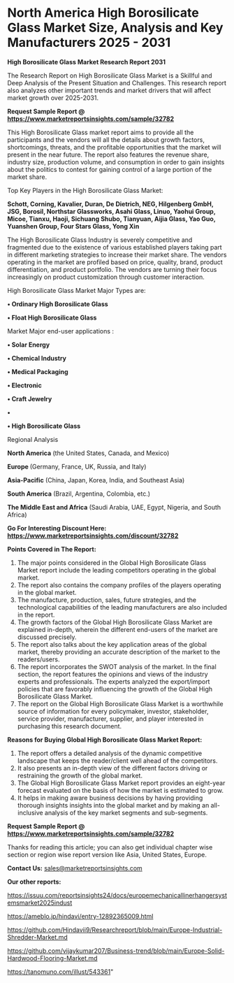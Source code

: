 # North America High Borosilicate Glass Market Size, Analysis and Key Manufacturers 2025 - 2031

<strong>High Borosilicate Glass Market Research Report 2031</strong>

The Research Report on High Borosilicate Glass Market is a Skillful and Deep Analysis of the Present Situation and Challenges. This research report also analyzes other important trends and market drivers that will affect market growth over 2025-2031.

<strong>Request Sample Report @ <a href=https://www.marketreportsinsights.com/sample/32782>https://www.marketreportsinsights.com/sample/32782</a></strong>

This High Borosilicate Glass market report aims to provide all the participants and the vendors will all the details about growth factors, shortcomings, threats, and the profitable opportunities that the market will present in the near future. The report also features the revenue share, industry size, production volume, and consumption in order to gain insights about the politics to contest for gaining control of a large portion of the market share.

Top Key Players in the High Borosilicate Glass Market:

<strong>Schott, Corning, Kavalier, Duran, De Dietrich, NEG, Hilgenberg GmbH, JSG, Borosil, Northstar Glassworks, Asahi Glass, Linuo, Yaohui Group, Micoe, Tianxu, Haoji, Sichuang Shubo, Tianyuan, Aijia Glass, Yao Guo, Yuanshen Group, Four Stars Glass, Yong Xin</strong>

The High Borosilicate Glass Industry is severely competitive and fragmented due to the existence of various established players taking part in different marketing strategies to increase their market share. The vendors operating in the market are profiled based on price, quality, brand, product differentiation, and product portfolio. The vendors are turning their focus increasingly on product customization through customer interaction.

High Borosilicate Glass Market Major Types are:

<strong>•  Ordinary High Borosilicate Glass

•  Float High Borosilicate Glass</strong>

Market Major end-user applications :

<strong>•  Solar Energy

•  Chemical Industry

•  Medical Packaging

•  Electronic

•  Craft Jewelry

•  

•  High Borosilicate Glass</strong>

Regional Analysis

</u><strong><b>North America</b></strong> (the United States, Canada, and Mexico)

<strong><b>Europe </b></strong>(Germany, France, UK, Russia, and Italy)

<strong><b>Asia-Pacific</b></strong> (China, Japan, Korea, India, and Southeast Asia)

<strong><b>South America</b></strong> (Brazil, Argentina, Colombia, etc.)

<strong><b>The Middle East and Africa</b></strong> (Saudi Arabia, UAE, Egypt, Nigeria, and South Africa)

<strong>Go For Interesting Discount Here: <a href=https://www.marketreportsinsights.com/discount/32782>https://www.marketreportsinsights.com/discount/32782</a></strong>

<strong>Points Covered in The Report:</strong>
<ol>
  <li>The major points considered in the Global High Borosilicate Glass Market report include the leading competitors operating in the global market.</li>
  <li>The report also contains the company profiles of the players operating in the global market.</li>
  <li>The manufacture, production, sales, future strategies, and the technological capabilities of the leading manufacturers are also included in the report.</li>
  <li>The growth factors of the Global High Borosilicate Glass Market are explained in-depth, wherein the different end-users of the market are discussed precisely.</li>
  <li>The report also talks about the key application areas of the global market, thereby providing an accurate description of the market to the readers/users.</li>
  <li>The report incorporates the SWOT analysis of the market. In the final section, the report features the opinions and views of the industry experts and professionals. The experts analyzed the export/import policies that are favorably influencing the growth of the Global High Borosilicate Glass Market.</li>
  <li>The report on the Global High Borosilicate Glass Market is a worthwhile source of information for every policymaker, investor, stakeholder, service provider, manufacturer, supplier, and player interested in purchasing this research document.</li>
</ol>
<strong>Reasons for Buying Global High Borosilicate Glass Market Report:</strong>

<ol>
  <li>The report offers a detailed analysis of the dynamic competitive landscape that keeps the reader/client well ahead of the competitors.</li>
  <li>It also presents an in-depth view of the different factors driving or restraining the growth of the global market.</li>
  <li>The Global High Borosilicate Glass Market report provides an eight-year forecast evaluated on the basis of how the market is estimated to grow.</li>
  <li>It helps in making aware business decisions by having providing thorough insights insights into the global market and by making an all-inclusive analysis of the key market segments and sub-segments.</li>
</ol>
<strong>Request Sample Report @ <a href=https://www.marketreportsinsights.com/sample/32782>https://www.marketreportsinsights.com/sample/32782</a></strong>


Thanks for reading this article; you can also get individual chapter wise section or region wise report version like Asia, United States, Europe.

<strong>Contact Us:</strong>
sales@marketreportsinsights.com

<strong>Our other reports:</strong>

<a href=https://issuu.com/reportsinsights24/docs/europemechanicallinerhangersystemsmarket2025indust>https://issuu.com/reportsinsights24/docs/europemechanicallinerhangersystemsmarket2025indust</a>

<a href=https://ameblo.jp/hindavi/entry-12892365009.html>https://ameblo.jp/hindavi/entry-12892365009.html</a>

<a href=https://github.com/Hindavii9/Researchreport/blob/main/Europe-Industrial-Shredder-Market.md>https://github.com/Hindavii9/Researchreport/blob/main/Europe-Industrial-Shredder-Market.md</a>

<a href=https://github.com/vijaykumar207/Business-trend/blob/main/Europe-Solid-Hardwood-Flooring-Market.md>https://github.com/vijaykumar207/Business-trend/blob/main/Europe-Solid-Hardwood-Flooring-Market.md</a>

<a href=https://tanomuno.com/illust/543361>https://tanomuno.com/illust/543361</a>"
